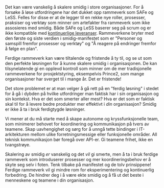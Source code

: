 
Det kan være vanskelig å skalere smidig i store organisasjoner. For å forsøke å løse utfordringene har det dukket opp rammeverk som SAFe og LeSS. Felles for disse er at de legger til en rekke nye roller, prosesser, praksiser og verktøy som minner om artefakter fra rammeverk som ikke assosieres med smidig. Både SAFe og LeSS baserer seg på scrum og er ikke kompatible med [kontinuerlige leveranser](https://radar.bekk.no/tech2018/prosess-og-kvalitet/kontinuerlige-leveranser). Rammeverkene bryter med den første og siste verdien i smidig-manifestet som er "Personer og samspill fremfor prosesser og verktøy" og "Å reagere på endringer fremfor å følge en plan".

Ferdige rammeverk kan være tiltalende og fristende å ty til, og se ut som den perfekte løsningen for å kunne skalere smidig i organisasjonen. De kan tilsynelatende gi en opplevd kontroll som minner om de mer tradisjonelle rammeverkene for prosjektstyring, eksempelvis Prince2, som mange organisasjoner har sverget til i mange år. Det er fristende!

Det store problemet er at man velger å gå rett på en "ferdig løsning" i stedet for å gå i dybden på hvilke utfordringer man faktisk har i sin organisasjon og sin kontekst. Hva er det som smerter aller mest? Hva er det som er faktisk skal til for å levere bedre produkter mer effektivt i *din* organisasjon? Smidig er ikke å ta i bruk ferdigtygde løsninger.

Vi mener at du må starte med å skape autonome og kryssfunksjonelle team, som minimerer behovet for koordinering og kommunikasjon på tvers av teamene. Skap uavhengighet og sørg for å unngå tette bindinger i IT-arkitekturen mellom ulike forretningsmessige eller funksjonelle områder. All teknisk kommunikasjon bør foregå over API-er. Gi teamene frihet, ikke en tvangstrøye. 

Skalering av smidig *er* vanskelig og det *vil* gi smerte, men å ta i bruk ferdige rammeverk som introduserer prosesser og mer koordineringsbehov er å skyte seg selv i foten. Tenk tilbake på manifestet og de tolv prinsippene! Ferdige rammeverk vil gi mindre rom for eksperimentering og kontinuerlig forbedring. De hindrer deg i å være ekte smidig og å få ut det beste i menneskene og teamene i din organisasjon.
